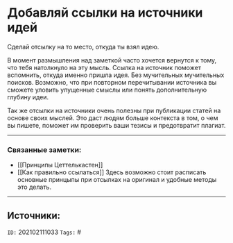 # Добавляй ссылки на источники идей

Сделай отсылку на то место, откуда ты взял идею. 

В момент размышления над заметкой часто хочется вернутся к тому, что тебя натолкнуло на эту мысль. Ссылка на источник поможет вспомнить, откуда именно пришла идея. Без мучительных мучительных поисков. Возможно, что при повторном перечитывании источника вы сможете уловить упущенные смыслы или понять дополнительную глубину идеи.

Так же отсылки на источники очень полезны при публикации статей на основе своих мыслей. Это даст людям больше контекста в том, о чем вы пишете, поможет им проверить ваши тезисы и предотвратит плагиат.



---
### Связанные заметки:
- [[Принципы Цеттелькастен]]
- [[Как правильно ссылаться]] Здесь возможно стоит расписать основные принцыпы при отсылках на оригинал и удобные методы это делать.

---
**Источники**: 
- 

`ID:` 202102111033
`Tags:` #